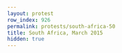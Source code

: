 ```yaml
---
layout: protest
row_index: 926
permalink: protests/south-africa-50
title: South Africa, March 2015
hidden: true
---
```

